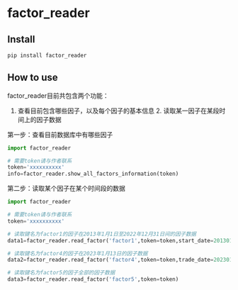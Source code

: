 factor_reader
================

<!-- WARNING: THIS FILE WAS AUTOGENERATED! DO NOT EDIT! -->

## Install

``` sh
pip install factor_reader
```

## How to use

factor_reader目前共包含两个功能：  
1. 查看目前包含哪些因子，以及每个因子的基本信息 2.
读取某一因子在某段时间上的因子数据

第一步：查看目前数据库中有哪些因子

``` python
import factor_reader

# 需要token请与作者联系
token='xxxxxxxxxx'  
info=factor_reader.show_all_factors_information(token)
```

第二步：读取某个因子在某个时间段的数据

``` python
import factor_reader

# 需要token请与作者联系
token='xxxxxxxxxx' 

# 读取键名为factor1的因子在2013年1月1日至2022年12月31日间的因子数据
data1=factor_reader.read_factor('factor1',token=token,start_date=20130101,end_date=20221231) 

# 读取键名为factor4的因子在2023年1月13日的因子数据
data2=factor_reader.read_factor('factor4',token=token,trade_date=20230113) 

# 读取键名为factor5的因子全部的因子数据
data3=factor_reader.read_factor('factor5',token=token) 
```
